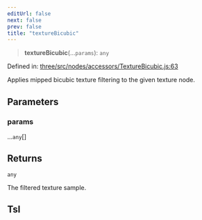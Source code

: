 ```yaml
---
editUrl: false
next: false
prev: false
title: "textureBicubic"
---
```


> **textureBicubic**(...`params`): `any`

Defined in: [three/src/nodes/accessors/TextureBicubic.js:63](https://github.com/DefinitelyMaybe/three-i18n/blob/fa57b79433d1c349ffb23a78727299c8d4190136/three/src/nodes/accessors/TextureBicubic.js#L63)

Applies mipped bicubic texture filtering to the given texture node.

## Parameters

### params

...`any`[]

## Returns

`any`

The filtered texture sample.

## Tsl
